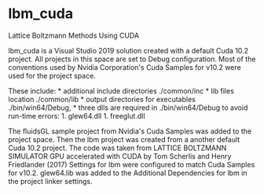 # lbm_cuda
Lattice Boltzmann Methods Using CUDA

lbm_cuda is a Visual Studio 2019 solution created with a default Cuda 10.2 project.
All projects in this space are set to Debug configuration.
Most of the conventions used by Nvidia Corporation's Cuda Samples for v10.2 were used for the project space. 

These include:
	* additional include directories ./common/inc
	* lib files location ./common/lib 
	* output directories for executables ./bin/win64/Debug, 
	* three dlls are required in ./bin/win64/Debug to avoid run-time errors:
		1. glew64.dll
		1. freeglut.dll

The fluidsGL sample project from Nvidia's Cuda Samples was added to the project space.
Then the lbm project was created from a another default Cuda 10.2 project.
The code was taken from 
LATTICE BOLTZMANN SIMULATOR GPU accelerated with CUDA 
by Tom Scherlis and Henry Friedlander (2017) 
Settings for lbm were configured to match Cuda Samples for v10.2.
glew64.lib was added to the Additional Dependencies for lbm in the project linker settings.
